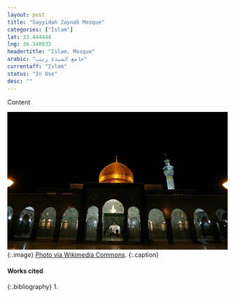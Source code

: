 ```yaml
---
layout: post
title: "Sayyidah Zaynab Mosque"
categories: ["Islam"]
lat: 33.444444
lng: 36.340833
headertitle: "Islam, Mosque"
arabic: "جامع ٱلسيدة زينب"
currentaff: "Islam"
status: "In Use"
desc: ""
---
```

Content

![Sayyidah Zaynab Mosque](images/zaynab.jpeg)
   {:.image}
[Photo via Wikimedia Commons](https://commons.wikimedia.org/wiki/File:Sayyidah_Zaynab_Mosque,_Damascus_-_11_May_2008_03.jpg).
   {:.caption}

#### Works cited

{:.bibliography}
1. 